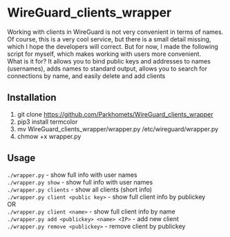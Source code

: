 # WireGuard_clients_wrapper
Working with clients in WireGuard is not very convenient in terms of names. Of course, this is a very cool service, but there is a small detail missing, which I hope the developers will correct. But for now, I made the following script for myself, which makes working with users more convenient.  
What is it for? It allows you to bind public keys and addresses to names (usernames), adds names to standard output, allows you to search for connections by name, and easily delete and add clients

## Installation 
1) git clone https://github.com/Parkhomets/WireGuard_clients_wrapper
2) pip3 install termcolor
3) mv WireGuard_clients_wrapper/wrapper.py /etc/wireguard/wrapper.py
4) chmow +x wrapper.py


## Usage
`./wrapper.py` - show full info with user names  
`./wrapper.py show` - show full info with user names   
`./wrapper.py clients` - show all clients (short info)  
`./wrapper.py client <public key>` - show full client info by publickey  
OR  
`./wrapper.py client <name>` - show full client info by name  
`./wrapper.py add <publickey> <name> <IP>` - add new client  
`./wrapper.py remove <publickey>` - remove client by publickey  
